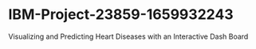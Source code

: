 # IBM-Project-23859-1659932243
Visualizing and Predicting Heart Diseases with an Interactive Dash Board

